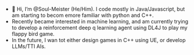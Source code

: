 - 👋 Hi, I’m @Soul-Meister (He/Him). I code mostly in Java/Javascript, but am starting to becom emore familiar with python and C++.
-  Recently became interested in machine learning, and am currently trying to develop a reinforcement deep q learning agent using DL4J to play my flappy bird game.
-  In the future, I wan tot either design games in C++ using UE, or develop LLMs/TTI AIs.
